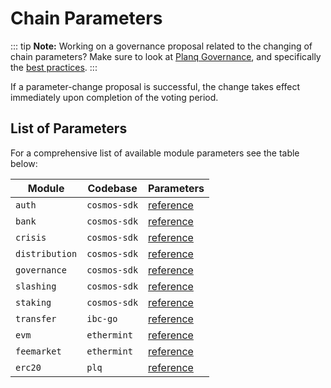 <!--
order: 6
-->

# Chain Parameters

::: tip
**Note:** Working on a governance proposal related to the changing of chain parameters? Make sure to look at [Planq Governance](overview.md), and specifically the [best practices](best_practices.md#parameter-change-proposal).
:::

If a parameter-change proposal is successful, the change takes effect immediately upon completion of the voting period.

## List of Parameters

For a comprehensive list of available module parameters see the table below:

| Module         | Codebase     | Parameters                                                                        |
| -------------- | ------------ | --------------------------------------------------------------------------------- |
| `auth`         | `cosmos-sdk` | [reference](https://docs.cosmos.network/main/modules/auth/06_params.html)         |
| `bank`         | `cosmos-sdk` | [reference](https://docs.cosmos.network/main/modules/bank/05_params.html)         |
| `crisis`       | `cosmos-sdk` | [reference](https://docs.cosmos.network/main/modules/crisis/04_params.html)       |
| `distribution` | `cosmos-sdk` | [reference](https://docs.cosmos.network/main/modules/distribution/06_events.html) |
| `governance`   | `cosmos-sdk` | [reference](https://docs.cosmos.network/main/modules/gov/06_params.html)          |
| `slashing`     | `cosmos-sdk` | [reference](https://docs.cosmos.network/main/modules/slashing/08_params.html)     |
| `staking`      | `cosmos-sdk` | [reference](https://docs.cosmos.network/main/modules/staking/08_params.html)      |
| `transfer`     | `ibc-go`     | [reference](https://github.com/cosmos/ibc-go/blob/main/docs/ibc/params.md)        |
| `evm`          | `ethermint`  | [reference](https://docs.planq.network/modules/evm/08_params.html)                    |
| `feemarket`    | `ethermint`  | [reference](https://docs.planq.network/modules/feemarket/07_params.html)              |
| `erc20`        | `plq`      | [reference](https://docs.planq.network/modules/erc20/07_parameters.html)              |
